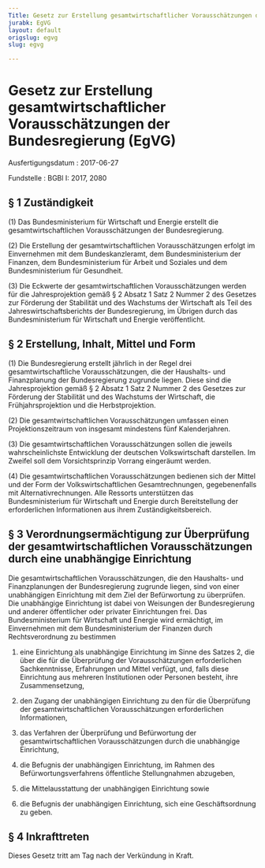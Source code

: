 ```yaml
---
Title: Gesetz zur Erstellung gesamtwirtschaftlicher Vorausschätzungen der Bundesregierung
jurabk: EgVG
layout: default
origslug: egvg
slug: egvg

---
```


# Gesetz zur Erstellung gesamtwirtschaftlicher Vorausschätzungen der Bundesregierung (EgVG)

Ausfertigungsdatum
:   2017-06-27

Fundstelle
:   BGBl I: 2017, 2080


## § 1 Zuständigkeit

(1) Das Bundesministerium für Wirtschaft und Energie erstellt die
gesamtwirtschaftlichen Vorausschätzungen der Bundesregierung.

(2) Die Erstellung der gesamtwirtschaftlichen Vorausschätzungen
erfolgt im Einvernehmen mit dem Bundeskanzleramt, dem
Bundesministerium der Finanzen, dem Bundesministerium für Arbeit und
Soziales und dem Bundesministerium für Gesundheit.

(3) Die Eckwerte der gesamtwirtschaftlichen Vorausschätzungen werden
für die Jahresprojektion gemäß § 2 Absatz 1 Satz 2 Nummer 2 des
Gesetzes zur Förderung der Stabilität und des Wachstums der Wirtschaft
als Teil des Jahreswirtschaftsberichts der Bundesregierung, im Übrigen
durch das Bundesministerium für Wirtschaft und Energie veröffentlicht.


## § 2 Erstellung, Inhalt, Mittel und Form

(1) Die Bundesregierung erstellt jährlich in der Regel drei
gesamtwirtschaftliche Vorausschätzungen, die der Haushalts- und
Finanzplanung der Bundesregierung zugrunde liegen. Diese sind die
Jahresprojektion gemäß § 2 Absatz 1 Satz 2 Nummer 2 des Gesetzes zur
Förderung der Stabilität und des Wachstums der Wirtschaft, die
Frühjahrsprojektion und die Herbstprojektion.

(2) Die gesamtwirtschaftlichen Vorausschätzungen umfassen einen
Projektionszeitraum von insgesamt mindestens fünf Kalenderjahren.

(3) Die gesamtwirtschaftlichen Vorausschätzungen sollen die jeweils
wahrscheinlichste Entwicklung der deutschen Volkswirtschaft
darstellen. Im Zweifel soll dem Vorsichtsprinzip Vorrang eingeräumt
werden.

(4) Die gesamtwirtschaftlichen Vorausschätzungen bedienen sich der
Mittel und der Form der Volkswirtschaftlichen Gesamtrechnungen,
gegebenenfalls mit Alternativrechnungen. Alle Ressorts unterstützen
das Bundesministerium für Wirtschaft und Energie durch Bereitstellung
der erforderlichen Informationen aus ihrem Zuständigkeitsbereich.


## § 3 Verordnungsermächtigung zur Überprüfung der gesamtwirtschaftlichen Vorausschätzungen durch eine unabhängige Einrichtung

Die gesamtwirtschaftlichen Vorausschätzungen, die den Haushalts- und
Finanzplanungen der Bundesregierung zugrunde liegen, sind von einer
unabhängigen Einrichtung mit dem Ziel der Befürwortung zu überprüfen.
Die unabhängige Einrichtung ist dabei von Weisungen der
Bundesregierung und anderer öffentlicher oder privater Einrichtungen
frei. Das Bundesministerium für Wirtschaft und Energie wird
ermächtigt, im Einvernehmen mit dem Bundesministerium der Finanzen
durch Rechtsverordnung zu bestimmen

1.  eine Einrichtung als unabhängige Einrichtung im Sinne des Satzes 2,
    die über die für die Überprüfung der Vorausschätzungen erforderlichen
    Sachkenntnisse, Erfahrungen und Mittel verfügt, und, falls diese
    Einrichtung aus mehreren Institutionen oder Personen besteht, ihre
    Zusammensetzung,


2.  den Zugang der unabhängigen Einrichtung zu den für die Überprüfung der
    gesamtwirtschaftlichen Vorausschätzungen erforderlichen Informationen,


3.  das Verfahren der Überprüfung und Befürwortung der
    gesamtwirtschaftlichen Vorausschätzungen durch die unabhängige
    Einrichtung,


4.  die Befugnis der unabhängigen Einrichtung, im Rahmen des
    Befürwortungsverfahrens öffentliche Stellungnahmen abzugeben,


5.  die Mittelausstattung der unabhängigen Einrichtung sowie


6.  die Befugnis der unabhängigen Einrichtung, sich eine Geschäftsordnung
    zu geben.





## § 4 Inkrafttreten

Dieses Gesetz tritt am Tag nach der Verkündung in Kraft.

